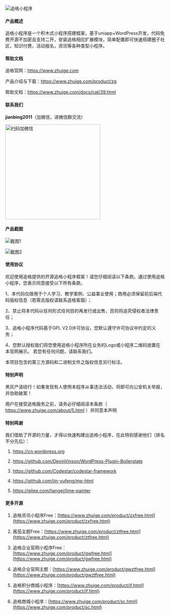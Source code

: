 
![追格小程序](https://q.zhuige.com/imgs/banner.png) 


#### 产品概述

追格小程序是一个积木式小程序搭建框架，基于uniapp+WordPress开发，代码免费开源不加密且支持二开，安装追格相应扩展模块，简单配置即可快速搭建圈子社区，知识付费，活动报名，资讯等各种类型小程序。



#### 帮助文档

追格官网：https://www.zhuige.com

产品介绍与下载：https://www.zhuige.com/product/zg

帮助文档：https://www.zhuige.com/docs/cat/39.html


#### 联系我们

**jianbing2011**（加微信，进微信群交流）

<img src="https://www.zhuige.com/uploads/20210828/2830bbe86eb2379d2f629dd125c6f9d7.jpg" alt="扫码加微信" width="300" height="300" />


#### 产品截图

![截图1](https://q.zhuige.com/imgs/all.png) 

![截图2](https://q.zhuige.com/imgs/topics.png) 



#### 使用协议

欢迎使用追格提供的开源追格小程序框架！请您仔细阅读以下条款。通过使用追格小程序，您表示同意接受以下所有条款。

1、本代码仅限用于个人学习、教学案例、公益事业使用；商用必须保留前后端代码版权信息（若需去版权请联系追格客服）；

2、禁止将本代码以任何形式任何目的再发行或出售，否则将追究侵权者法律责任；

3、追格小程序代码基于GPL V2.0许可协议，您默认遵守许可协议中约定的义务；

4、您默认授权我们将您使用追格小程序所在业务的Logo或小程序二维码放置在本官网展示。 若您有任何问题，请联系我们。

本项目包含的第三方源码和二进制文件之版权信息另行标注。



#### 特别声明

黑灰产请绕行！如果发现有人使用本程序从事违法活动，将即可向公安机关举报，并协助破案！

用户在接受追格服务之前，请务必仔细阅读本条款（ https://www.zhuige.com/about/5.html ）并同意本声明




#### 特别鸣谢

我们借助了开源的力量，才得以快速构建出追格小程序，在此特别感谢他们（排名不分先后）：

1. https://cn.wordpress.org

2. https://github.com/DevinVinson/WordPress-Plugin-Boilerplate

3. https://github.com/Codestar/codestar-framework

4. https://github.com/jin-yufeng/mp-html

5. https://gitee.com/liangei/lime-painter



#### 更多开源

1. 追格资讯小程序Free：[https://www.zhuige.com/product/zxfree.html](https://www.zhuige.com/product/zxfree.html)

2. 酱茄主题Free：[https://www.zhuige.com/product/ztfree.html](https://www.zhuige.com/product/ztfree.html)

3. 追格企业官网小程序Free：[https://www.zhuige.com/product/gwfree.html](https://www.zhuige.com/product/gwfree.html)

4. 追格企业官网主题：[https://www.zhuige.com/product/gwztfree.html](https://www.zhuige.com/product/gwztfree.html)

5. 追格积分商城小程序：[https://www.zhuige.com/product/jf.html](https://www.zhuige.com/product/jf.html)

6. 追格商城小程序：[https://www.zhuige.com/product/sc.html](https://www.zhuige.com/product/sc.html)
